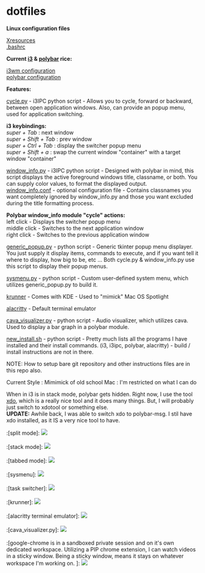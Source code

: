 # dotfiles
<b>Linux configuration files</b>

[Xresources](https://github.com/tobeypeters/dotfiles/blob/master/.Xresources)<br>
[.bashrc](https://github.com/tobeypeters/dotfiles/blob/master/.bashrc)<br>

<b>Current [i3](https://i3wm.org/) & [polybar](https://github.com/polybar/polybar) rice:</b>

[i3wm configuration](https://github.com/tobeypeters/dotfiles/blob/master/.config/i3/config)<br>
[polybar configuration](https://github.com/tobeypeters/dotfiles/blob/master/.config/polybar/config.iniE)

<b>Features:</b>

[cycle.py](.config/polybar/scripts/cycle.py)  - i3IPC python script - Allows you to cycle, forward or backward, between open application windows.  Also, can provide an popup menu, used for application switching.

<b>i3 keybindings:</b><br>
<i>super + Tab</i> : next window<br>
<i>super + Shift + Tab</i> : prev window<br>
<i>super + Ctrl + Tab</i> : display the switcher popup menu<br>
<i>super + Shift + a</i> : swap the current window "container" with a target window "container"<br>

[window_info.py](.config/polybar/scripts/window_info.py)  - i3IPC python script - Designed with polybar in mind, this script displays the active foreground windows title, classname, or both.  You can supply color values, to format the displayed output.<br>
[window_info.conf](.config/polybar/scripts/window_info.conf)  - optional configuration file - Contains classnames you want completely ignored by window_info.py and those you want excluded during the title formatting process.

<b>Polybar window_info module "cycle" actions:</b><br>
left click - Displays the switcher popup menu<br>
middle click - Switches to the next application window<br>
right click - Switches to the previous application window

[generic_popup.py](.config/polybar/scripts/generic_popup.py)  - python script - Generic tkinter popup menu displayer.  You just supply it display items, commands to execute, and if you want tell it where to display, how big to be, etc ... Both cycle.py & window_info.py use this script to display their popup menus.

[sysmenu.py](.config/polybar/scripts/sysmenu.py)  - python script - Custom user-defined system menu, which utilizes generic_popup.py to build it.

[krunner](https://userbase.kde.org/Plasma/Krunner)  - Comes with KDE - Used to "mimick" Mac OS Spotlight

[alacritty](https://github.com/alacritty/alacritty)  - Default terminal emulator

[cava_visualizer.py](https://github.com/tobeypeters/dotfiles/blob/master/.config/polybar/scripts/cava_visualizer.py)  - python script - Audio visualizer, which utilizes cava.  Used to display a bar graph in a polybar module.

[new_install.sh](https://github.com/tobeypeters/dotfiles/blob/master/new_install.sh)  - python script - Pretty much lists all the programs I have installed and their install commands.  (i3, i3ipc, polybar, alacritty) - build / install instructions are not in there.

NOTE: How to setup bare git repository and other instructions files are in this repo also.

Current Style : Mimimick of old school Mac : I'm restricted on what I can do

When in i3 is in stack mode, polybar gets hidden.  Right now, I use the tool [xdo](https://github.com/baskerville/xdo), which is a really nice tool and it does many things.  But, I will probably just switch to xdotool or something else.<br><b>UPDATE:</b> Awhile back, I was able to switch xdo to polybar-msg. I stil have xdo installed, as it IS a very nice tool to have.

:[split mode]:
<img src="images/currentdesktop1.png" /><br><br>
:[stack mode]:
<img src="images/currentdesktop2.png" /><br><br>
:[tabbed mode]:
<img src="images/currentdesktop3.png" /><br><br>
:[sysmenu]:
<img src="images/currentdesktop4.png" /><br><br>
:[task switcher]:
<img src="images/currentdesktop5.png" /><br><br>
:[krunner]:
<img src="images/currentdesktop6.png" /><br><br>
:[alacritty terminal emulator]:
<img src="images/currentdesktop7.png" /><br><br>
:[cava_visualizer.py]:
<img src="images/currentdesktop8.png" /><br><br>
:[google-chrome is in a sandboxed private session and on it's own dedicated workspace.  Utilizing a PIP chrome extension, I can watch videos in a sticky window.  Being a sticky window, means it stays on whatever workspace I'm working on. ]:
<img src="images/currentdesktop9.png" />